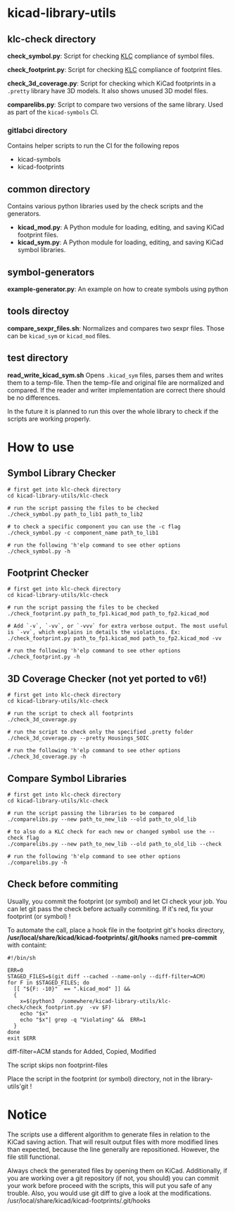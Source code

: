 kicad-library-utils
===============

## klc-check directory

**check_symbol.py**: Script for checking [KLC][] compliance of symbol files.

**check_footprint.py**: Script for checking [KLC][] compliance of footprint files.

**check_3d_coverage.py**: Script for checking which KiCad footprints in a `.pretty` library have 3D models. It also shows unused 3D model files.

**comparelibs.py**: Script to compare two versions of the same library. Used as part of the `kicad-symbols` CI.

[KLC]: http://kicad.org/libraries/klc/

### gitlabci directory

Contains helper scripts to run the CI for the following repos
* kicad-symbols
* kicad-footprints

## common directory

Contains various python libraries used by the check scripts and the generators.
* **kicad_mod.py**: A Python module for loading, editing, and saving KiCad footprint files.
* **kicad_sym.py**: A Python module for loading, editing, and saving KiCad symbol libraries.

## symbol-generators

**example-generator.py**: An example on how to create symbols using python

## tools directoy

**compare_sexpr_files.sh**: Normalizes and compares two sexpr files. Those can be `kicad_sym` or `kicad_mod` files.

## test directory

**read_write_kicad_sym.sh** Opens `.kicad_sym` files, parses them and writes them to a temp-file. Then the temp-file and original file are normalized and compared. If the reader and writer implementation are correct there should be no differences.

In the future it is planned to run this over the whole library to check if the scripts are working properly.

How to use
==========

## Symbol Library Checker

    # first get into klc-check directory
    cd kicad-library-utils/klc-check

    # run the script passing the files to be checked
    ./check_symbol.py path_to_lib1 path_to_lib2

    # to check a specific component you can use the -c flag
    ./check_symbol.py -c component_name path_to_lib1

    # run the following 'h'elp command to see other options
    ./check_symbol.py -h

## Footprint Checker

    # first get into klc-check directory
    cd kicad-library-utils/klc-check

    # run the script passing the files to be checked
    ./check_footprint.py path_to_fp1.kicad_mod path_to_fp2.kicad_mod

    # Add `-v`, `-vv`, or `-vvv` for extra verbose output. The most useful is `-vv`, which explains in details the violations. Ex: 
    ./check_footprint.py path_to_fp1.kicad_mod path_to_fp2.kicad_mod -vv

    # run the following 'h'elp command to see other options
    ./check_footprint.py -h


## 3D Coverage Checker (not yet ported to v6!)

    # first get into klc-check directory
    cd kicad-library-utils/klc-check

    # run the script to check all footprints
    ./check_3d_coverage.py

    # run the script to check only the specified .pretty folder
    ./check_3d_coverage.py --pretty Housings_SOIC

    # run the following 'h'elp command to see other options
    ./check_3d_coverage.py -h

## Compare Symbol Libraries

    # first get into klc-check directory
    cd kicad-library-utils/klc-check

    # run the script passing the libraries to be compared
    ./comparelibs.py --new path_to_new_lib --old path_to_old_lib

    # to also do a KLC check for each new or changed symbol use the --check flag
    ./comparelibs.py --new path_to_new_lib --old path_to_old_lib --check

    # run the following 'h'elp command to see other options
    ./comparelibs.py -h

## Check before commiting

Usually, you commit the footprint (or symbol) and let CI check your job.
You can let git pass the check before actually commiting. If it's red,
fix your footprint (or symbol) !

To automate the call, place a hook file in the footprint git's hooks directory,
**/usr/local/share/kicad/kicad-footprints/.git/hooks** named **pre-commit**
with containt:

    #!/bin/sh

    ERR=0
    STAGED_FILES=$(git diff --cached --name-only --diff-filter=ACM)
    for F in $STAGED_FILES; do
      [[ "${F: -10}"  == ".kicad_mod" ]] &&
      {
        x=$(python3  /somewhere/kicad-library-utils/klc-check/check_footprint.py  -vv $F)
        echo "$x"
        echo "$x"| grep -q "Violating" &&  ERR=1
      }
    done
    exit $ERR

diff-filter=ACM stands for Added, Copied, Modified

The script skips non footprint-files

Place the script in the footprint (or symbol) directory, not in the library-utils'git !

Notice
======

The scripts use a different algorithm to generate files in relation to the KiCad saving action. That will result output files with more modified lines than expected, because the line generally are repositioned. However, the file still functional.

Always check the generated files by opening them on KiCad. Additionally, if you are working over a git repository (if not, you should) you can commit your work before proceed with the scripts, this will put you safe of any trouble. Also, you would use git diff to give a look at the modifications.
/usr/local/share/kicad/kicad-footprints/.git/hooks
